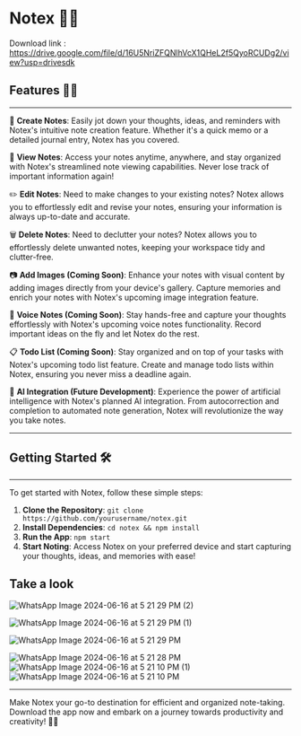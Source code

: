 

# Notex 📝✨

Download link : https://drive.google.com/file/d/16U5NriZFQNlhVcX1QHeL2f5QyoRCUDg2/view?usp=drivesdk

## Features 🚀📌

---

📝 **Create Notes**: Easily jot down your thoughts, ideas, and reminders with Notex's intuitive note creation feature. Whether it's a quick memo or a detailed journal entry, Notex has you covered.

👀 **View Notes**: Access your notes anytime, anywhere, and stay organized with Notex's streamlined note viewing capabilities. Never lose track of important information again!

✏️ **Edit Notes**: Need to make changes to your existing notes? Notex allows you to effortlessly edit and revise your notes, ensuring your information is always up-to-date and accurate.

🗑️ **Delete Notes**: Need to declutter your notes? Notex allows you to effortlessly delete unwanted notes, keeping your workspace tidy and clutter-free.

📷 **Add Images (Coming Soon)**: Enhance your notes with visual content by adding images directly from your device's gallery. Capture memories and enrich your notes with Notex's upcoming image integration feature.

🎤 **Voice Notes (Coming Soon)**: Stay hands-free and capture your thoughts effortlessly with Notex's upcoming voice notes functionality. Record important ideas on the fly and let Notex do the rest.

📋 **Todo List (Coming Soon)**: Stay organized and on top of your tasks with Notex's upcoming todo list feature. Create and manage todo lists within Notex, ensuring you never miss a deadline again.

🤖 **AI Integration (Future Development)**: Experience the power of artificial intelligence with Notex's planned AI integration. From autocorrection and completion to automated note generation, Notex will revolutionize the way you take notes.

---

## Getting Started 🛠️

---

To get started with Notex, follow these simple steps:

1. **Clone the Repository**: `git clone https://github.com/yourusername/notex.git`
2. **Install Dependencies**: `cd notex && npm install`
3. **Run the App**: `npm start`
4. **Start Noting**: Access Notex on your preferred device and start capturing your thoughts, ideas, and memories with ease!


## Take a look

![WhatsApp Image 2024-06-16 at 5 21 29 PM (2)](https://github.com/AyobamiMasterpiece/Notex/assets/96892970/8ec6909b-7768-4712-ba26-51b28a6256fa)

![WhatsApp Image 2024-06-16 at 5 21 29 PM (1)](https://github.com/AyobamiMasterpiece/Notex/assets/96892970/a3eac617-a95e-4f63-8cbb-0bb2fbdaf2af)

   ![WhatsApp Image 2024-06-16 at 5 21 29 PM](https://github.com/AyobamiMasterpiece/Notex/assets/96892970/1ef6e832-481c-42f1-b316-b1a625a6f5d8)

![WhatsApp Image 2024-06-16 at 5 21 28 PM](https://github.com/AyobamiMasterpiece/Notex/assets/96892970/7d1a845e-d35f-41ae-bee9-7afa4a2b40e1)
![WhatsApp Image 2024-06-16 at 5 21 10 PM (1)](https://github.com/AyobamiMasterpiece/Notex/assets/96892970/e978041f-8c78-4c3d-ba31-9f3970438c10)
![WhatsApp Image 2024-06-16 at 5 21 10 PM](https://github.com/AyobamiMasterpiece/Notex/assets/96892970/96a2e85f-ba54-468f-be8f-72e42ddb9e11)

---


Make Notex your go-to destination for efficient and organized note-taking. Download the app now and embark on a journey towards productivity and creativity! 🚀📝
